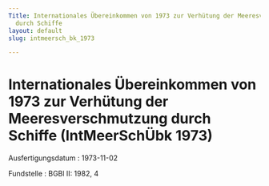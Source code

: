 ```yaml
---
Title: Internationales Übereinkommen von 1973 zur Verhütung der Meeresverschmutzung
  durch Schiffe
layout: default
slug: intmeersch_bk_1973

---
```


# Internationales Übereinkommen von 1973 zur Verhütung der Meeresverschmutzung durch Schiffe (IntMeerSchÜbk 1973)

Ausfertigungsdatum
:   1973-11-02

Fundstelle
:   BGBl II: 1982, 4

